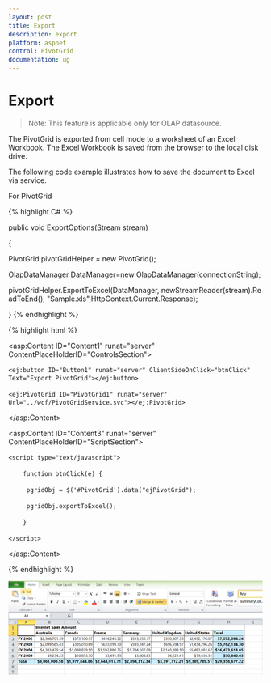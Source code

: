 ```yaml
---
layout: post
title: Export
description: export
platform: aspnet
control: PivotGrid
documentation: ug
---
```


# Export

> Note: This feature is applicable only for OLAP datasource.

The PivotGrid is exported from cell mode to a worksheet of an Excel Workbook. The Excel Workbook is saved from the browser to the local disk drive.

The following code example illustrates how to save the document to Excel via service.

For PivotGrid

{% highlight C# %}

public void ExportOptions(Stream stream)

{

PivotGrid pivotGridHelper = new PivotGrid();

OlapDataManager DataManager=new OlapDataManager(connectionString);

pivotGridHelper.ExportToExcel(DataManager, newStreamReader(stream).ReadToEnd(), "Sample.xls",HttpContext.Current.Response);

}
{% endhighlight %}

{% highlight html %}


<asp:Content ID="Content1" runat="server" ContentPlaceHolderID="ControlsSection">

    <ej:button ID="Button1" runat="server" ClientSideOnClick="btnClick" Text="Export PivotGrid"></ej:button> 

    <ej:PivotGrid ID="PivotGrid1" runat="server" Url="../wcf/PivotGridService.svc"></ej:PivotGrid>

</asp:Content>

<asp:Content ID="Content3" runat="server" ContentPlaceHolderID="ScriptSection">

    <script type="text/javascript">

        function btnClick(e) {

         pgridObj = $('#PivotGrid').data("ejPivotGrid");

         pgridObj.exportToExcel();

        }

    </script>    

</asp:Content>

{% endhighlight %}

 ![Description: excelexport2](Export_images/Export_img1.png)